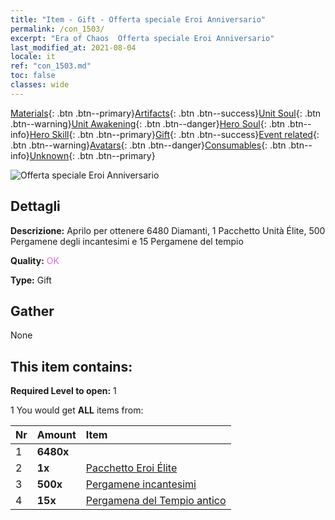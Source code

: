 ```yaml
---
title: "Item - Gift - Offerta speciale Eroi Anniversario"
permalink: /con_1503/
excerpt: "Era of Chaos  Offerta speciale Eroi Anniversario"
last_modified_at: 2021-08-04
locale: it
ref: "con_1503.md"
toc: false
classes: wide
---
```

 [Materials](/ItemsIT/){: .btn .btn--primary}[Artifacts](/ItemsIT/Artifacts/){: .btn .btn--success}[Unit Soul](/ItemsIT/UnitSoul/){: .btn .btn--warning}[Unit Awakening](/ItemsIT/UnitAwakening/){: .btn .btn--danger}[Hero Soul](/ItemsIT/HeroSoul/){: .btn .btn--info}[Hero Skill](/ItemsIT/HeroSkill/){: .btn .btn--primary}[Gift](/ItemsIT/Gift/){: .btn .btn--success}[Event related](/ItemsIT/Events/){: .btn .btn--warning}[Avatars](/ItemsIT/Avatars/){: .btn .btn--danger}[Consumables](/ItemsIT/Consumables/){: .btn .btn--info}[Unknown](/ItemsIT/Unknown/){: .btn .btn--primary}

 ![Offerta speciale Eroi Anniversario](/images/t/i_907117.png)

## Dettagli
 **Descrizione:** Aprilo per ottenere 6480 Diamanti, 1 Pacchetto Unità Élite, 500 Pergamene degli incantesimi e 15 Pergamene del tempio

 **Quality:** <span style="color: #DA70D6">OK</span>

 **Type:** Gift

## Gather

  None

## This item contains:

 **Required Level to open:** 1

 1 You would get **ALL** items  from:

  | Nr | Amount |     Item    |
  |:---|:-------|:------------|
  | 1 |  **6480x** | <i class="fas fa-gem"/> |  | 
  | 2 |  **1x** | [Pacchetto Eroi Élite](/ItemsIT/con_1358/) |  | 
  | 3 |  **500x** | [Pergamene incantesimi](/ItemsIT/con_694/) |  | 
  | 4 |  **15x** | [Pergamena del Tempio antico](/ItemsIT/con_697/) |  | 
